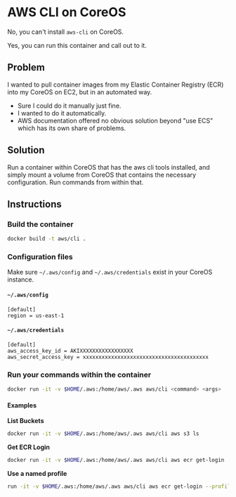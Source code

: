 # AWS CLI on CoreOS

No, you can't install `aws-cli` on CoreOS.

Yes, you can run this container and call out to it.

## Problem

I wanted to pull container images from my Elastic Container Registry (ECR) into my CoreOS on EC2, but in an automated way.

  * Sure I could do it manually just fine.
  * I wanted to do it automatically.
  * AWS documentation offered no obvious solution beyond "use ECS" which has its own share of problems.

## Solution

Run a container within CoreOS that has the aws cli tools installed, and simply mount a volume from CoreOS that contains the necessary configuration. Run commands from within that.

## Instructions

### Build the container

```bash
docker build -t aws/cli .
```

### Configuration files

Make sure `~/.aws/config` and `~/.aws/credentials` exist in your CoreOS instance.

#### `~/.aws/config`

```
[default]
region = us-east-1
```

#### `~/.aws/credentials`

```
[default]
aws_access_key_id = AKIXXXXXXXXXXXXXXXXX
aws_secret_access_key = xxxxxxxxxxxxxxxxxxxxxxxxxxxxxxxxxxxxxxxx
```

### Run your commands within the container

```bash
docker run -it -v $HOME/.aws:/home/aws/.aws aws/cli <command> <args>
```

#### Examples

**List Buckets**

```bash
docker run -it -v $HOME/.aws:/home/aws/.aws aws/cli aws s3 ls
```

**Get ECR Login**

```bash
docker run -it -v $HOME/.aws:/home/aws/.aws aws/cli aws ecr get-login
```

**Use a named profile**

```bash
run -it -v $HOME/.aws:/home/aws/.aws aws/cli aws ecr get-login --profile groove
```
